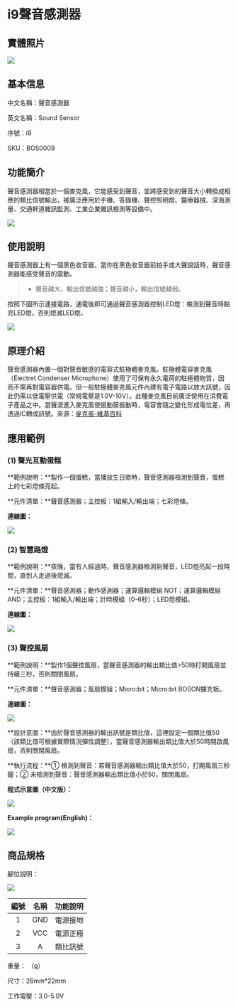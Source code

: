 # i9聲音感測器

## 實體照片

![](../../../.gitbook/assets/sound_sensor.jpg)

## 基本信息

中文名稱：聲音感測器

英文名稱：Sound Sensor

序號：i9

SKU：BOS0009

## 功能簡介

聲音感測器相當於一個麥克風，它能感受到聲音，並將感受到的聲音大小轉換成相應的類比信號輸出，被廣泛應用於手機、答錄機、聲控照明燈、醫療器械、深海測量、交通幹道雜訊監測、工業企業雜訊檢測等設備中。

![](../../../.gitbook/assets/sound_sensor_intro.png)

## 使用說明

聲音感測器上有一個黑色收音器，當你在黑色收音器前拍手或大聲說話時，聲音感測器能感受聲音的震動。

> * 聲音越大，輸出信號越強；聲音越小，輸出信號越弱。

按照下圖所示連接電路，通電後即可通過聲音感測器控制LED燈：檢測到聲音時點亮LED燈，否則熄滅LED燈。

![](../../../.gitbook/assets/sound_sensor_ui.png)

## 原理介紹

聲音感測器內置一個對聲音敏感的電容式駐極體麥克風。駐極體電容麥克風（Electret Condenser Microphone）使用了可保有永久電荷的駐極體物質，因而不需再對電容器供電。但一般駐極體麥克風元件內建有電子電路以放大訊號，因此仍需以低電壓供電（常規電壓是1.0V-10V）。此種麥克風目前廣泛使用在消費電子產品之中。當聲波進入麥克風使振動膜振動時，電容會隨之變化形成電位差，再透過IC轉成訊號。來源：[麥克風-維基百科](https://zh.wikipedia.org/wiki/麦克风#駐極體電容麥克風)

## 應用範例

### \(1\) 聲光互動蛋糕

**範例說明：**製作一個蛋糕，當播放生日歌時，聲音感測器檢測到聲音，蛋糕上的七彩燈條亮起。

**元件清單：**聲音感測器；主控板：1組輸入/輸出端；七彩燈條。

**連線圖：**

![](../../../.gitbook/assets/sound_sensor_example1.png)

### \(2\) 智慧路燈

**範例說明：**夜晚，當有人經過時，聲音感測器檢測到聲音，LED燈亮起一段時間，直到人走過後熄滅。

**元件清單：**聲音感測器；動作感測器；運算邏輯模組 NOT；運算邏輯模組 AND；主控板：1組輸入/輸出端；計時模組（0-6秒）；LED燈模組。

**連線圖：**

![](../../../.gitbook/assets/sound_sensor_example2.png)

### \(3\) 聲控風扇

**範例說明：**製作1個聲控風扇，當聲音感測器的輸出類比值&gt;50時打開風扇並持續三秒，否則關閉風扇。

**元件清單：**聲音感測器；風扇模組；Micro:bit；Micro:bit BOSON擴充板。

**連線圖：**

![](../../../.gitbook/assets/sound_sensor_example3.png)

**設計意圖：**由於聲音感測器的輸出訊號是類比值，這裡設定一個類比值50（該類比值可根據實際情況彈性調整），當聲音感測器輸出類比值大於50時開啟風扇，否則關閉風扇。

**執行流程：**① 檢測到聲音：若聲音感測器輸出類比值大於50，打開風扇三秒鐘；② 未檢測到聲音：聲音感測器輸出類比值小於50，關閉風扇。

**程式示意圖（中文版）：**

![](../../../.gitbook/assets/sound_sensor_prg_ch_tw.png)

**Example program\(English\)：**

![](../../../.gitbook/assets/sound_sensor_prg_en.png)

## 商品規格

腳位說明：

![](../../../.gitbook/assets/sound_sensor_spec.png)

| **編號** | **名稱** | **功能說明** |
| :---: | :---: | :---: |
| 1 | GND | 電源接地 |
| 2 | VCC | 電源正極 |
| 3 | A | 類比訊號 |

重量： （g）

尺寸：26mm\*22mm

工作電壓：3.0-5.0V

